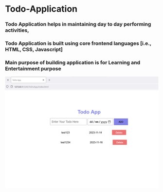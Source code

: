 # Todo-Application
<h3>Todo Application helps in maintaining day to day performing activities,</h3>
<h3>Todo Application is built using core frontend languages [i.e., HTML, CSS, Javascript]</h3>
<h3>Main purpose of building application is for Learning and Entertainment purpose</h3>
<img src='image/test2.png'>
